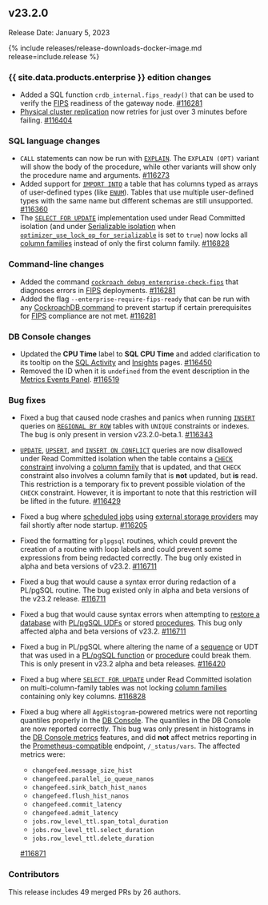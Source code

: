 ## v23.2.0

Release Date: January 5, 2023

{% include releases/release-downloads-docker-image.md release=include.release %}

<h3 id="v23-2-0-{{-site.data.products.enterprise-}}-edition-changes">{{ site.data.products.enterprise }} edition changes</h3>

- Added a SQL function `crdb_internal.fips_ready()` that can be used to verify the [FIPS](../v23.2/fips.html) readiness of the gateway node. [#116281][#116281]
- [Physical cluster replication](../v23.2/physical-cluster-replication-overview.html) now retries for just over 3 minutes before failing. [#116404][#116404]

<h3 id="v23-2-0-sql-language-changes">SQL language changes</h3>

- `CALL` statements can now be run with [`EXPLAIN`](../v23.2/explain.html). The `EXPLAIN (OPT)` variant will show the body of the procedure, while other variants will show only the procedure name and arguments. [#116273][#116273]
- Added support for [`IMPORT INTO`](../v23.2/import-into.html) a table that has columns typed as arrays of user-defined types (like [`ENUM`](../v23.2/enum.html)). Tables that use multiple user-defined types with the same name but different schemas are still unsupported. [#116360][#116360]
- The [`SELECT FOR UPDATE`](../v23.2/select-for-update.html) implementation used under Read Committed isolation (and under [Serializable isolation](../v23.2/demo-serializable.html) when [`optimizer_use_lock_op_for_serializable`](../v23.2/set-vars.html) is set to `true`) now locks all [column families](../v23.2/column-families.html) instead of only the first column family. [#116828][#116828]

<h3 id="v23-2-0-command-line-changes">Command-line changes</h3>

- Added the command [`cockroach debug enterprise-check-fips`](../v23.2/cockroach-commands.html) that diagnoses errors in [FIPS](../v23.2/fips.html) deployments. [#116281][#116281]
- Added the flag `--enterprise-require-fips-ready` that can be run with any [CockroachDB command](../v23.2/cockroach-commands.html) to prevent startup if certain prerequisites for [FIPS](../v23.2/fips.html) compliance are not met. [#116281][#116281]

<h3 id="v23-2-0-db-console-changes">DB Console changes</h3>

- Updated the **CPU Time** label to **SQL CPU Time** and added clarification to its tooltip on the [SQL Activity](../v23.2/ui-overview.html#sql-activity) and [Insights](../v23.2/ui-insights-page.html) pages. [#116450][#116450]
- Removed the ID when it is `undefined` from the event description in the [Metrics Events Panel](../v23.2/ui-overview-dashboard.html#events-panel). [#116519][#116519]

<h3 id="v23-2-0-bug-fixes">Bug fixes</h3>

- Fixed a bug that caused node crashes and panics when running [`INSERT`](../v23.2/insert.html) queries on [`REGIONAL BY ROW`](../v23.2/table-localities.html#regional-by-row-tables) tables with `UNIQUE` constraints or indexes. The bug is only present in version v23.2.0-beta.1. [#116343][#116343]
- [`UPDATE`](../v23.2/update.html), [`UPSERT`](../v23.2/upsert.html), and [`INSERT ON CONFLICT`](../v23.2/insert.html#on-conflict-clause) queries are now disallowed under Read Committed isolation when the table contains a [`CHECK` constraint](../v23.2/check.html) involving a [column family](../v23.2/column-families.html) that is updated, and that `CHECK` constraint also involves a column family that is **not** updated, but **is** read. This restriction is a temporary fix to prevent possible violation of the `CHECK` constraint. However, it is important to note that this restriction will be lifted in the future. [#116429][#116429]
- Fixed a bug where [scheduled jobs](../v23.2/show-schedules.html) using [external storage providers](../v23.2/use-cloud-storage.html) may fail shortly after node startup. [#116205][#116205]
- Fixed the formatting for `plpgsql` routines, which could prevent the creation of a routine with loop labels and could prevent some expressions from being redacted correctly. The bug only existed in alpha and beta versions of v23.2. [#116711][#116711]
- Fixed a bug that would cause a syntax error during redaction of a PL/pgSQL routine. The bug existed only in alpha and beta versions of the v23.2 release. [#116711][#116711]
- Fixed a bug that would cause syntax errors when attempting to [restore a database](../v23.2/restore.html#restore-a-database) with [PL/pgSQL UDFs](https://www.postgresql.org/docs/current/sql-createfunction.html) or stored [procedures](https://www.postgresql.org/docs/16/sql-createprocedure.html). This bug only affected alpha and beta versions of v23.2. [#116711][#116711]
- Fixed a bug in PL/pgSQL where altering the name of a [sequence](../v23.2/create-sequence.html) or UDT that was used in a [PL/pgSQL function](https://www.postgresql.org/docs/current/sql-createfunction.html) or [procedure](https://www.postgresql.org/docs/16/sql-createprocedure.html) could break them. This is only present in v23.2 alpha and beta releases. [#116420][#116420]
- Fixed a bug where [`SELECT FOR UPDATE`](../v23.2/select-for-update.html) under Read Committed isolation on multi-column-family tables was not locking [column families](../v23.2/column-families.html) containing only key columns. [#116828][#116828]
- Fixed a bug where all `AggHistogram`-powered metrics were not reporting quantiles properly in the [DB Console](../v23.2/ui-overview.html). The quantiles in the DB Console are now reported correctly. This bug was only present in histograms in the [DB Console metrics](../v23.2/ui-overview-dashboard.html) features, and did **not** affect metrics reporting in the [Prometheus-compatible](../v23.2/monitor-cockroachdb-with-prometheus.html) endpoint, `/_status/vars`. The affected metrics were:
    - `changefeed.message_size_hist`
    - `changefeed.parallel_io_queue_nanos`
    - `changefeed.sink_batch_hist_nanos`
    - `changefeed.flush_hist_nanos`
    - `changefeed.commit_latency`
    - `changefeed.admit_latency`
    - `jobs.row_level_ttl.span_total_duration`
    - `jobs.row_level_ttl.select_duration`
    - `jobs.row_level_ttl.delete_duration`

    [#116871][#116871]

<h3 id="v23-2-0-contributors">Contributors</h3>

This release includes 49 merged PRs by 26 authors.

[#116205]: https://github.com/cockroachdb/cockroach/pull/116205
[#116273]: https://github.com/cockroachdb/cockroach/pull/116273
[#116281]: https://github.com/cockroachdb/cockroach/pull/116281
[#116343]: https://github.com/cockroachdb/cockroach/pull/116343
[#116360]: https://github.com/cockroachdb/cockroach/pull/116360
[#116392]: https://github.com/cockroachdb/cockroach/pull/116392
[#116404]: https://github.com/cockroachdb/cockroach/pull/116404
[#116420]: https://github.com/cockroachdb/cockroach/pull/116420
[#116429]: https://github.com/cockroachdb/cockroach/pull/116429
[#116450]: https://github.com/cockroachdb/cockroach/pull/116450
[#116519]: https://github.com/cockroachdb/cockroach/pull/116519
[#116711]: https://github.com/cockroachdb/cockroach/pull/116711
[#116828]: https://github.com/cockroachdb/cockroach/pull/116828
[#116871]: https://github.com/cockroachdb/cockroach/pull/116871
[#116897]: https://github.com/cockroachdb/cockroach/pull/116897

